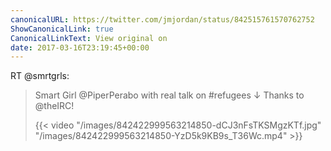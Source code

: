 ```yaml
---
canonicalURL: https://twitter.com/jmjordan/status/842515761570762752
ShowCanonicalLink: true
CanonicalLinkText: View original on
date: 2017-03-16T23:19:45+00:00
---
```

RT @smrtgrls:
> Smart Girl @PiperPerabo with real talk on #refugees ↓ Thanks to @theIRC! 
> 
> {{< video "/images/842422999563214850-dCJ3nFsTKSMgzKTf.jpg" "/images/842422999563214850-YzD5k9KB9s_T36Wc.mp4" >}}